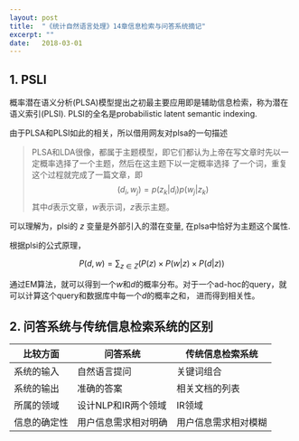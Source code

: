 ```yaml
---
layout: post
title:  "《统计自然语言处理》14章信息检索与问答系统摘记"
excerpt: ""
date:   2018-03-01
---
```



## 1. PSLI

概率潜在语义分析(PLSA)模型提出之初最主要应用即是辅助信息检索，称为潜在语义索引(PLSI). PLSI的全名是probabilistic
 latent semantic indexing. 

由于PLSA和PLSI如此的相关，所以借用网友对plsa的一句描述
 
> PLSA和LDA很像，都属于主题模型，即它们都认为上帝在写文章时先以一定概率选择了一个主题，然后在这主题下以一定概率选择
了一个词，重复这个过程就完成了一篇文章，即 $$ (d_i,w_j)=p(z_k|d_i)p(w_j|z_k) $$其中$d$表示文章，$w$表示词，$z$表示主题。

可以理解为，plsi的 $z$ 变量是外部引入的潜在变量, 在plsa中恰好为主题这个属性. 

根据plsi的公式原理，
 
$$ P(d, w) = \sum_{z\in Z}(P(z) \times P(w|z) \times P(d|z)) $$

通过EM算法，就可以得到一个$w$和$d$的概率分布。对于一个ad-hoc的query，就可以计算这个query和数据库中每一个$d$的概率之和，
进而得到相关性。


## 2. 问答系统与传统信息检索系统的区别

| 比较方面     | 问答系统             | 传统信息检索系统     |
|--------------|----------------------|----------------------|
| 系统的输入   | 自然语言提问         | 关键词组合           |
| 系统的输出   | 准确的答案           | 相关文档的列表       |
| 所属的领域   | 设计NLP和IR两个领域  | IR领域               |
| 信息的确定性 | 用户信息需求相对明确 | 用户信息需求相对模糊 |

